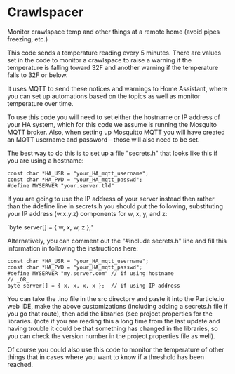 # Crawlspacer
Monitor crawlspace temp and other things at a remote home (avoid pipes freezing, etc.)

This code sends a temperature reading every 5 minutes.  There are values set in the code
to monitor a crawlspace to raise a warning if the temperature is falling toward 32F
and another warning if the temperature falls to 32F or below. 

It uses MQTT to send these notices and warnings to Home Assistant, where you can set
up automations based on the topics as well as monitor temperature over time.

To use this code you will need to set either the hostname or IP address of your HA system,
which for this code we assume is running the Mosquito MQTT broker.
Also, when setting up Mosquitto MQTT you will have created an MQTT username and password -
those will also need to be set.

The best way to do this is to set up a file "secrets.h" that looks like this if you are
using a hostname:

```
const char *HA_USR = "your_HA_mqtt_username";
const char *HA_PWD = "your_HA_mqtt_passwd";
#define MYSERVER "your.server.tld" 

```

If you are going to use the IP address of your server instead then rather than the #define
line in secrets.h you should put the following, substituting your IP address 
(w.x.y.z) components for w, x, y, and z:

`byte server[] = { w, x, w, z };'

Alternatively, you can comment out the "#include secrets.h" line and fill this information in
following the instructions here:

```
const char *HA_USR = "your_HA_mqtt_username";
const char *HA_PWD = "your_HA_mqtt_passwd";
#define MYSERVER "my.server.com" // if using hostname
// _OR_
byte server[] = { x, x, x, x };  // if using IP address
```

You can take the .ino file in the src directory and paste it into the Particle.io web IDE,
make the above customizations (including adding a secrets.h file if you go that route),
then add the libraries (see project.properties for
the libraries. (note if you are reading this a long time from the last update and
having trouble it could be that something has changed in the libraries, so you
can check the version number in the project.properties file as well).

Of course you could also use this code to monitor the temperature of other things that
in cases where you want to know if a threshold has been reached.


